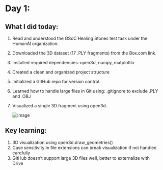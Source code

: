 # Day 1: 
## What I did today:
1. Read and understood the GSoC Healing Stones test task under the HumanAI organization.
2. Downloaded the 3D dataset (17 .PLY fragments) from the Box.com link.
3. Installed required dependencies:
    open3d, numpy, matplotlib
4. Created a clean and organized project structure
5. Initialized a GitHub repo for version control.
6. Learned how to handle large files in Git using: .gitignore to exclude .PLY and .OBJ
7. Visualized a single 3D fragment using open3d.

   ![image](https://github.com/user-attachments/assets/fe102630-94df-461a-aa8d-edf4d714c6d5)

## Key learning:
1. 3D visualization using open3d.draw_geometries()
2. Case sensitivity in file extensions can break visualization if not handled carefully
3. GitHub doesn’t support large 3D files well, better to externalize with Drive
